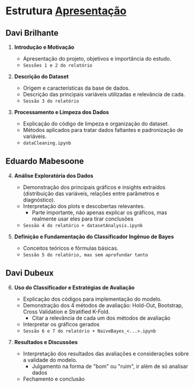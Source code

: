 # Estrutura [Apresentação](https://www.canva.com/design/DAGihAzVUhw/KvlCXL8vDYi9DlAqmgI32Q/edit?utm_content=DAGihAzVUhw&utm_campaign=designshare&utm_medium=link2&utm_source=sharebutton)

## Davi Brilhante
1. **Introdução e Motivação**
   - Apresentação do projeto, objetivos e importância do estudo.
   - ``Sessões 1 e 2 do relatório``

2. **Descrição do Dataset**
   - Origem e características da base de dados.
   - Descrição das principais variáveis utilizadas e relevância de cada.
   - ``Sessão 3 do relatório``

3. **Processamento e Limpeza dos Dados**
   - Explicação do código de limpeza e organização do dataset.
   - Métodos aplicados para tratar dados faltantes e padronização de variáveis.
   - ``dataCleaning.ipynb``

## Eduardo Mabesoone
4. **Análise Exploratória dos Dados**
   - Demonstração dos principais gráficos e insights extraídos (distribuição das variáveis, relações entre parâmetros e diagnóstico).
   - Interpretação dos plots e descobertas relevantes.
      - Parte importante, não apenas explicar os gráficos, mas realmente usar eles para tirar conclusões
   - ``Sessão 4 do relatório + datasetAnalysis.ipynb``

5. **Definição e Fundamentação do Classificador Ingênuo de Bayes**
   - Conceitos teóricos e fórmulas básicas.
   - ``Sessão 5 do relatório, mas sem aprofundar tanto``

## Davi Dubeux
6. **Uso do Classificador e Estratégias de Avaliação**
   - Explicação dos códigos para implementação do modelo.
   - Demonstração dos 4 métodos de avaliação: Hold-Out, Bootstrap, Cross Validation e Stratified K-Fold.
      - Citar a relevância de cada um dos métodos de avaliação
   - Interpretar os gráficos gerados
   - ``Sessão 6 e 7 do relatório + NaiveBayes_<...>.ipynb``

7. **Resultados e Discussões**
   - Interpretação dos resultados das avaliações e considerações sobre a validade do modelo.
      - Julgamento na forma de "bom" ou "ruim", ir além de só analisar dados
   - Fechamento e conclusão